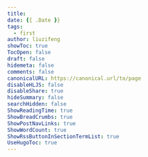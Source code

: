 ```yaml
---
title:
date: {{ .Date }}
tags:
  - first
author: liuzifeng
showToc: true
TocOpen: false
draft: false
hidemeta: false
comments: false
canonicalURL: https://canonical.url/to/page
disableHLJS: false
disableShare: true
hideSummary: false
searchHidden: false
ShowReadingTime: true
ShowBreadCrumbs: true
ShowPostNavLinks: true
ShowWordCount: true
ShowRssButtonInSectionTermList: true
UseHugoToc: true
---
```

